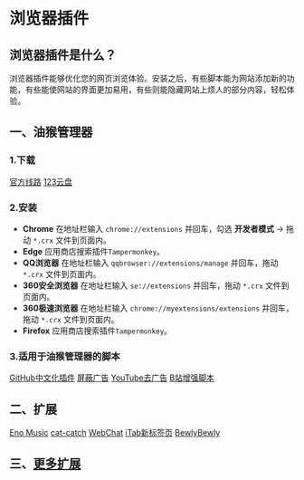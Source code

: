# 浏览器插件

## 浏览器插件是什么？

浏览器插件能够优化您的网页浏览体验。安装之后，有些脚本能为网站添加新的功能，有些能使网站的界面更加易用，有些则能隐藏网站上烦人的部分内容，轻松体验。

## 一、油猴管理器

### 1.下载

[官方线路](https://www.tampermonkey.net/crx/tampermonkey_stable.crx)
[123云盘](https://www.123865.com/s/aBicVv-oR1J)

### 2.安装

- **Chrome** 在地址栏输入 `chrome://extensions` 并回车，勾选 **开发者模式** -> 拖动 `*.crx` 文件到页面内。
- **Edge** 应用商店搜索插件`Tampermonkey`。
- **QQ浏览器** 在地址栏输入 `qqbrowser://extensions/manage` 并回车，拖动 `*.crx` 文件到页面内。
- **360安全浏览器** 在地址栏输入 `se://extensions` 并回车，拖动 `*.crx` 文件到页面内。
- **360极速浏览器** 在地址栏输入 `chrome://myextensions/extensions` 并回车，拖动 `*.crx` 文件到页面内。
- **Firefox** 应用商店搜索插件`Tampermonkey`。

### 3.适用于油猴管理器的脚本

[GitHub中文化插件](https://greasyfork.org/zh-CN/scripts/435208-github-%E4%B8%AD%E6%96%87%E5%8C%96%E6%8F%92%E4%BB%B6)
[屏蔽广告](https://greasyfork.org/zh-CN/scripts/460743-%E5%B1%8F%E8%94%BD%E5%B9%BF%E5%91%8A-%E5%B1%8F%E8%94%BD%E8%B0%B7%E6%AD%8C%E5%B9%BF%E5%91%8A-%E7%99%BE%E5%BA%A6%E5%B9%BF%E5%91%8A-%E7%9F%A5%E4%B9%8E%E5%B9%BF%E5%91%8A-%E9%9A%90%E8%97%8F%E8%B0%B7%E6%AD%8C%E5%92%8C%E7%99%BE%E5%BA%A6%E6%90%9C%E7%B4%A2%E5%A2%9E%E5%BC%BA%E7%99%BE%E5%BA%A6%E6%90%9C%E7%B4%A2%E7%BB%93%E6%9E%9C%E7%9A%84%E5%90%84%E7%A7%8D%E5%B9%BF%E5%91%8A%E7%AD%89%E7%AD%89-%E8%BF%87%E6%BB%A4%E6%89%80%E6%9C%89%E9%87%87%E7%94%A8%E8%B0%B7%E6%AD%8C%E8%81%94%E7%9B%9F%E5%92%8C%E7%99%BE%E5%BA%A6%E8%81%94%E7%9B%9F%E7%AD%89%E5%B9%BF%E5%91%8A%E8%81%94%E7%9B%9F%E7%9A%84%E5%B9%BF%E5%91%8A)
[YouTube去广告](https://greasyfork.org/zh-CN/scripts/459541-youtube%E5%8E%BB%E5%B9%BF%E5%91%8A-youtube-ad-blocker)
[B站增强脚本](https://cdn.jsdelivr.net/gh/the1812/Bilibili-Evolved@master-cdn/dist/bilibili-evolved.user.js)

## 二、扩展

[Eno Music](https://c2.crxsoso.com/crx/blobs/AW50ZFtd6tzE1q0liaTn7yQqzmAxGX9B3BCNlXd5SLIQAtl4OKYZNr-0i8uc7Gkh35d4hWbhxCquFKZBDhwV-pdIMnEwmogOCDQH93bYUEeytuAfGlpygBBPKMR81sdVaj0AxlKa5Xy_E3RUNtXKNi5iJWFCDM5xj8tg/HJCDFFALGAPCCHMOPKBNKLJENLGLLOLN_4_0_0_0.crx?ext=crx&filename=ENO-M%204.0.0&type=dl)
[cat-catch](https://c2.crxsoso.com/crx/blobs/AW50ZFv9jtJa_u4sdgBWSiYfvi0rQa3gX8couYBxV9ETdjpUy2BlslUMiGfR-_Cz-t0C3zDSNxH8x5tvaKl8cF62NUkoJPNJx4V2-kwruCkmcGbc4k1wT5N7ZsiXljBH-1QAxlKa5Yp_D57731aNM8BCOMnJ9ypMIiN-/JFEDFBGEDAPDAGKGHMGIBEMCOGGFPPBB_2_5_6_0.crx?ext=crx&filename=%E7%8C%AB%E6%8A%93%202.5.6&type=dl)
[WebChat](https://c2.crxsoso.com/crx/blobs/AW50ZFslD3aSpx4KhNaaJypSUPdutYhCNJpMUhPFTLcDwU4V5AGweeFHkoqKXzbqMJL_LhtDqhSSNLjVK8VbLb_-BDVvqbtkJ7Y1IKEH2yyMe4TMuesfG7S5OpOHxlq5Dw4AxlKa5UAAPPbLLMNGETkBg64y1_srYK1h/CPAEDHBIDLPNBDFEGAKHIAMFPNDHJPGF_1_7_2_0.crx?ext=crx&filename=WebChat%201.7.2&type=dl)
[iTab新标签页](https://c2.crxsoso.com/crx/blobs/AW50ZFtZyueSxfZuT0PL5KsoUzAYO3A8gkUpmDBsHZVGGttut_xxBBzp9ReZPWr_QBYcyIeo5VFWA8YkduaKAwreGSV8KiB0gxdt1LbaUmrGn18mP1rwomGxZSzvjrRIVzaWAMZSmuW4jKD5ir-vUK_K3UK7Z1bQ86dbUQ/MHLOOJIMGILAFOPCMLCIKIIDGBBNELIP_1_4_12_0.crx?ext=crx&filename=iTab%E6%96%B0%E6%A0%87%E7%AD%BE%E9%A1%B5%28%E5%85%8D%E8%B4%B9ChatGPT%29%201.4.12&type=dl)
[BewlyBewly](https://c2.crxsoso.com/crx/blobs/AW50ZFu58KnbwmSy-IGhj1ZbOfLOIDBw6Y0VuPEinHboKkC6WdW3MO7ynlyIE59gqDprjZCZftvJ6zCBXs7EOQdVbMyjlIPEPIz1S0lGECCS9RYu4DRAc-lxkR0PcPJd6D4AxlKa5b3y7Y-mHlYFb5Q4eiD7iSuUZC_W/BBBIEJEMHFIHIOOIPFCJMJMBFDMOBOBP_0_36_2_0.crx?ext=crx&filename=BewlyBewly%200.36.2&type=dl)


## 三、[更多扩展](https://www.crxsoso.com/)